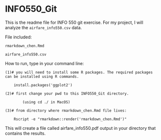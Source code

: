 # INFO550_Git
 
This is the readme file for INFO 550 git exercise.
For my project, I will analyze the `airfare_info550.csv` data.

File included:

	rmarkdown_chen.Rmd
	
	airfare_info550.csv

How to run, type in your command line:

	(1)# you will need to install some R packages. The required packages can be installed using R commands.

		install.packages('ggplot2')
		
	(2)# first change your pwd to this INFO550_Git directory.
	
	     	(using cd ./ in MacOS)
	
	(3)# from directory where rmarkdown_chen.Rmd file lives:
	
		Rscript -e "rmarkdown::render('rmarkdown_chen.Rmd')"
	
This will create a file called airfare_info550.pdf output in your directory that contains the results.
